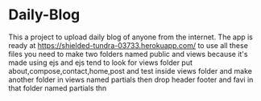 # Daily-Blog
This a project to upload daily blog of anyone from the internet.
The app is ready at https://shielded-tundra-03733.herokuapp.com/
to use all these files you need to make two folders named public and views because it's made using ejs and ejs tend to look for views folder
put about,compose,contact,home,post and test inside views folder and make another folder in views named partials then drop header footer and favi in that folder named partials thn
